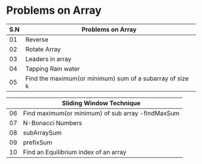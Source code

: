 # Problems on Array

|S.N|Problems on Array|
|---|-----------------|
|01|Reverse|
|02|Rotate Array|
|03|Leaders in array|
|04|Tapping Rain water|
|05|Find the maximum(or minimum) sum of a subarray of size k |

| |Sliding Window Technique|
|---|--------------------|
|06 | Find maximum(or minimum) of sub array -findMaxSum|
|07 |N-Bonacci Numbers|
|08 | subArraySum|
|09|prefixSum|
|10 |Find an Equilibrium index of an array|
